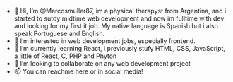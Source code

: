 - 👋 Hi, I’m @Marcosmuller87, im a physical therapyst from Argentina, and i started to sutdy midtime web development and now im fulltime with dev
and looking for my first it job. My native language is Spanish but i also speak Portuguese and English.
- 👀 I’m interested in web development jobs, especially frontend.
- 🌱 I’m currently learning React, i previously stufy HTML, CSS, JavaScript, a little of React, C, PHP and Phyton
- 💞️ I’m looking to collaborate on any web development project
- 📫 You can reachme here or in social media!

<!---
Marcosmuller87/Marcosmuller87 is a ✨ special ✨ repository because its `README.md` (this file) appears on your GitHub profile.
You can click the Preview link to take a look at your changes.
--->
